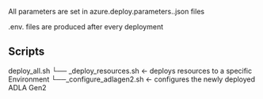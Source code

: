 All parameters are set in azure.deploy.parameters.<ENV>.json files

.env.<ENV> files are produced after every deployment

## Scripts

deploy_all.sh
└── _deploy_resources.sh        <- deploys resources to a specific Environment
    └──_configure_adlagen2.sh   <- configures the newly deployed ADLA Gen2